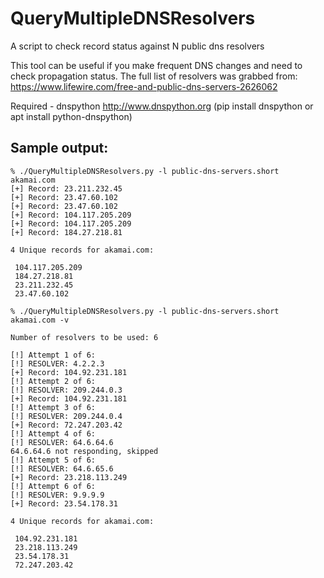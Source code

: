# QueryMultipleDNSResolvers
A script to check record status against N public dns resolvers

This tool can be useful if you make frequent DNS changes and need to check propagation status. The full list of resolvers was grabbed from: https://www.lifewire.com/free-and-public-dns-servers-2626062

Required - dnspython http://www.dnspython.org (pip install dnspython or apt install python-dnspython)

## Sample output:

```
% ./QueryMultipleDNSResolvers.py -l public-dns-servers.short akamai.com
[+] Record: 23.211.232.45
[+] Record: 23.47.60.102
[+] Record: 23.47.60.102
[+] Record: 104.117.205.209
[+] Record: 104.117.205.209
[+] Record: 184.27.218.81

4 Unique records for akamai.com:

 104.117.205.209
 184.27.218.81
 23.211.232.45
 23.47.60.102

% ./QueryMultipleDNSResolvers.py -l public-dns-servers.short akamai.com -v

Number of resolvers to be used: 6

[!] Attempt 1 of 6:
[!] RESOLVER: 4.2.2.3
[+] Record: 104.92.231.181
[!] Attempt 2 of 6:
[!] RESOLVER: 209.244.0.3
[+] Record: 104.92.231.181
[!] Attempt 3 of 6:
[!] RESOLVER: 209.244.0.4
[+] Record: 72.247.203.42
[!] Attempt 4 of 6:
[!] RESOLVER: 64.6.64.6
64.6.64.6 not responding, skipped
[!] Attempt 5 of 6:
[!] RESOLVER: 64.6.65.6
[+] Record: 23.218.113.249
[!] Attempt 6 of 6:
[!] RESOLVER: 9.9.9.9
[+] Record: 23.54.178.31

4 Unique records for akamai.com:

 104.92.231.181
 23.218.113.249
 23.54.178.31
 72.247.203.42
```
